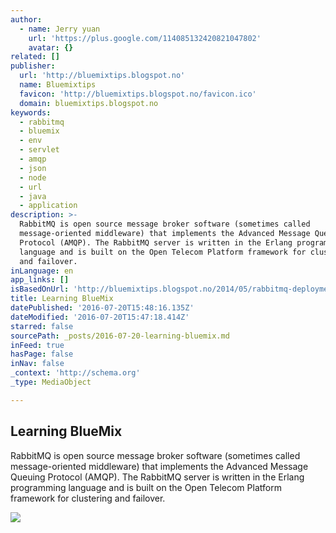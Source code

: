 ```yaml
---
author:
  - name: Jerry yuan
    url: 'https://plus.google.com/114085132420821047802'
    avatar: {}
related: []
publisher:
  url: 'http://bluemixtips.blogspot.no'
  name: Bluemixtips
  favicon: 'http://bluemixtips.blogspot.no/favicon.ico'
  domain: bluemixtips.blogspot.no
keywords:
  - rabbitmq
  - bluemix
  - env
  - servlet
  - amqp
  - json
  - node
  - url
  - java
  - application
description: >-
  RabbitMQ is open source message broker software (sometimes called
  message-oriented middleware) that implements the Advanced Message Queuing
  Protocol (AMQP). The RabbitMQ server is written in the Erlang programming
  language and is built on the Open Telecom Platform framework for clustering
  and failover.
inLanguage: en
app_links: []
isBasedOnUrl: 'http://bluemixtips.blogspot.no/2014/05/rabbitmq-deployment-on-bluemix.html'
title: Learning BlueMix
datePublished: '2016-07-20T15:48:16.135Z'
dateModified: '2016-07-20T15:47:18.414Z'
starred: false
sourcePath: _posts/2016-07-20-learning-bluemix.md
inFeed: true
hasPage: false
inNav: false
_context: 'http://schema.org'
_type: MediaObject

---
```

<article style=""><h1>Learning BlueMix</h1><p>RabbitMQ is open source message broker software (sometimes called message-oriented middleware) that implements the Advanced Message Queuing Protocol (AMQP). The RabbitMQ server is written in the Erlang programming language and is built on the Open Telecom Platform framework for clustering and failover.</p><img src="http://4.bp.blogspot.com/-Z9o5pVjyqLk/U3jZkVrJO4I/AAAAAAAAAfM/X5-_XTeNxtM/s1600/envvariable.jpg" /></article>